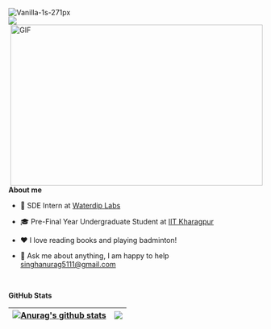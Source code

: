 ![Vanilla-1s-271px](https://user-images.githubusercontent.com/62075225/208877771-315ed1c3-afd6-47c0-9def-f33e6d4ea178.gif)   
![](https://visitor-badge.glitch.me/badge?page_id=godzilla5111.godzilla5111)
 <img align="right" alt="GIF" src="https://miro.medium.com/max/1272/1*ZSVmWGcc1weENb0ShawWxw.gif" width="500" height="320" />

**About me**

- 💼 SDE Intern at [Waterdip Labs](https://www.waterdip.ai/)

- 🎓 Pre-Final Year Undergraduate Student at [IIT Kharagpur](http://www.iitkgp.ac.in/)

- ❤️ I love reading books and playing badminton!

- 💬 Ask me about anything, I am happy to help [singhanurag5111@gmail.com](mailto:singhanurag5111@gmail.com) 

</br>

**GitHub Stats**


| <a href="https://github.com/godzilla5111/github-readme-stats"><img align="center" src="https://github-readme-stats.vercel.app/api?username=godzilla5111&show_icons=true&include_all_commits=true&theme=buefy&hide_border=true" alt="Anurag's github stats" /></a> | <a href="https://github.com/godzilla5111/github-readme-stats"><img align="center" src="https://github-readme-stats.vercel.app/api/top-langs/?username=godzilla5111&layout=compact&theme=buefy&hide_border=true" /></a> |
| ------------- | ------------- |








